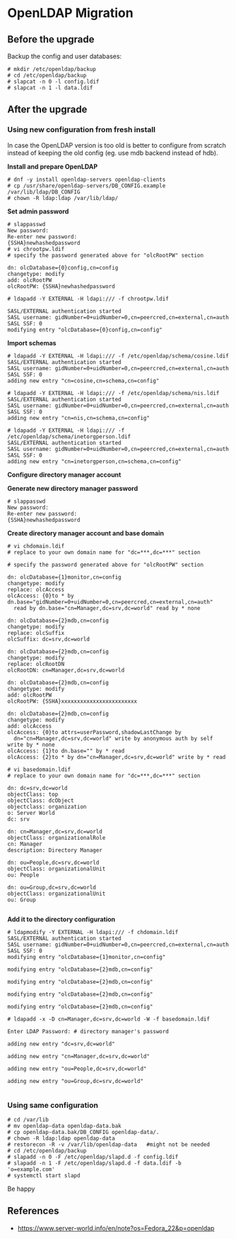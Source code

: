 # OpenLDAP Migration

## Before the upgrade
Backup the config and user databases:

```
# mkdir /etc/openldap/backup
# cd /etc/openldap/backup
# slapcat -n 0 -l config.ldif
# slapcat -n 1 -l data.ldif
```



## After the upgrade

### Using new configuration from fresh install

In case the OpenLDAP version is too old is better to configure from scratch instead of keeping the old config (eg. use mdb backend instead of hdb).

**Install and prepare OpenLDAP**
```
# dnf -y install openldap-servers openldap-clients
# cp /usr/share/openldap-servers/DB_CONFIG.example /var/lib/ldap/DB_CONFIG
# chown -R ldap:ldap /var/lib/ldap/

```

**Set admin password**

```
# slappasswd
New password:
Re-enter new password:
{SSHA}newhashedpassword
# vi chrootpw.ldif
# specify the password generated above for "olcRootPW" section

dn: olcDatabase={0}config,cn=config
changetype: modify
add: olcRootPW
olcRootPW: {SSHA}newhashedpassword

# ldapadd -Y EXTERNAL -H ldapi:/// -f chrootpw.ldif

SASL/EXTERNAL authentication started
SASL username: gidNumber=0+uidNumber=0,cn=peercred,cn=external,cn=auth
SASL SSF: 0
modifying entry "olcDatabase={0}config,cn=config"
```

**Import schemas**

```
# ldapadd -Y EXTERNAL -H ldapi:/// -f /etc/openldap/schema/cosine.ldif 
SASL/EXTERNAL authentication started
SASL username: gidNumber=0+uidNumber=0,cn=peercred,cn=external,cn=auth
SASL SSF: 0
adding new entry "cn=cosine,cn=schema,cn=config"

# ldapadd -Y EXTERNAL -H ldapi:/// -f /etc/openldap/schema/nis.ldif 
SASL/EXTERNAL authentication started
SASL username: gidNumber=0+uidNumber=0,cn=peercred,cn=external,cn=auth
SASL SSF: 0
adding new entry "cn=nis,cn=schema,cn=config"

# ldapadd -Y EXTERNAL -H ldapi:/// -f /etc/openldap/schema/inetorgperson.ldif 
SASL/EXTERNAL authentication started
SASL username: gidNumber=0+uidNumber=0,cn=peercred,cn=external,cn=auth
SASL SSF: 0
adding new entry "cn=inetorgperson,cn=schema,cn=config"
```

**Configure directory manager account**

**Generate new directory manager password**
```
# slappasswd
New password:
Re-enter new password:
{SSHA}newhashedpassword
```

**Create directory manager account and base domain**
```
# vi chdomain.ldif
# replace to your own domain name for "dc=***,dc=***" section

# specify the password generated above for "olcRootPW" section

dn: olcDatabase={1}monitor,cn=config
changetype: modify
replace: olcAccess
olcAccess: {0}to * by dn.base="gidNumber=0+uidNumber=0,cn=peercred,cn=external,cn=auth"
  read by dn.base="cn=Manager,dc=srv,dc=world" read by * none

dn: olcDatabase={2}mdb,cn=config
changetype: modify
replace: olcSuffix
olcSuffix: dc=srv,dc=world

dn: olcDatabase={2}mdb,cn=config
changetype: modify
replace: olcRootDN
olcRootDN: cn=Manager,dc=srv,dc=world

dn: olcDatabase={2}mdb,cn=config
changetype: modify
add: olcRootPW
olcRootPW: {SSHA}xxxxxxxxxxxxxxxxxxxxxxxx

dn: olcDatabase={2}mdb,cn=config
changetype: modify
add: olcAccess
olcAccess: {0}to attrs=userPassword,shadowLastChange by
  dn="cn=Manager,dc=srv,dc=world" write by anonymous auth by self write by * none
olcAccess: {1}to dn.base="" by * read
olcAccess: {2}to * by dn="cn=Manager,dc=srv,dc=world" write by * read

```

```
# vi basedomain.ldif 
# replace to your own domain name for "dc=***,dc=***" section

dn: dc=srv,dc=world
objectClass: top
objectClass: dcObject
objectclass: organization
o: Server World
dc: srv

dn: cn=Manager,dc=srv,dc=world
objectClass: organizationalRole
cn: Manager
description: Directory Manager

dn: ou=People,dc=srv,dc=world
objectClass: organizationalUnit
ou: People

dn: ou=Group,dc=srv,dc=world
objectClass: organizationalUnit
ou: Group


```


**Add it to the directory configuration**
```
# ldapmodify -Y EXTERNAL -H ldapi:/// -f chdomain.ldif 
SASL/EXTERNAL authentication started
SASL username: gidNumber=0+uidNumber=0,cn=peercred,cn=external,cn=auth
SASL SSF: 0
modifying entry "olcDatabase={1}monitor,cn=config"

modifying entry "olcDatabase={2}mdb,cn=config"

modifying entry "olcDatabase={2}mdb,cn=config"

modifying entry "olcDatabase={2}mdb,cn=config"

modifying entry "olcDatabase={2}mdb,cn=config"

# ldapadd -x -D cn=Manager,dc=srv,dc=world -W -f basedomain.ldif

Enter LDAP Password: # directory manager's password

adding new entry "dc=srv,dc=world"

adding new entry "cn=Manager,dc=srv,dc=world"

adding new entry "ou=People,dc=srv,dc=world"

adding new entry "ou=Group,dc=srv,dc=world"


```



### Using same configuration
```
# cd /var/lib
# mv openldap-data openldap-data.bak
# cp openldap-data.bak/DB_CONFIG openldap-data/.
# chown -R ldap:ldap openldap-data
# restorecon -R -v /var/lib/openldap-data   #might not be needed
# cd /etc/openldap/backup
# slapadd -n 0 -F /etc/openldap/slapd.d -f config.ldif
# slapadd -n 1 -F /etc/openldap/slapd.d -f data.ldif -b 'o=example.com'
# systemctl start slapd

```

Be happy
## References

* https://www.server-world.info/en/note?os=Fedora_22&p=openldap
